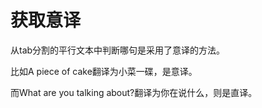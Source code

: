 # 获取意译

从tab分割的平行文本中判断哪句是采用了意译的方法。

比如A piece of cake翻译为小菜一碟，是意译。

而What are you talking about?翻译为你在说什么，则是直译。

